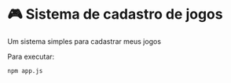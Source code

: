 # 🎮 Sistema de cadastro de jogos 

Um sistema simples para cadastrar meus jogos

Para executar:
```
npm app.js
```
